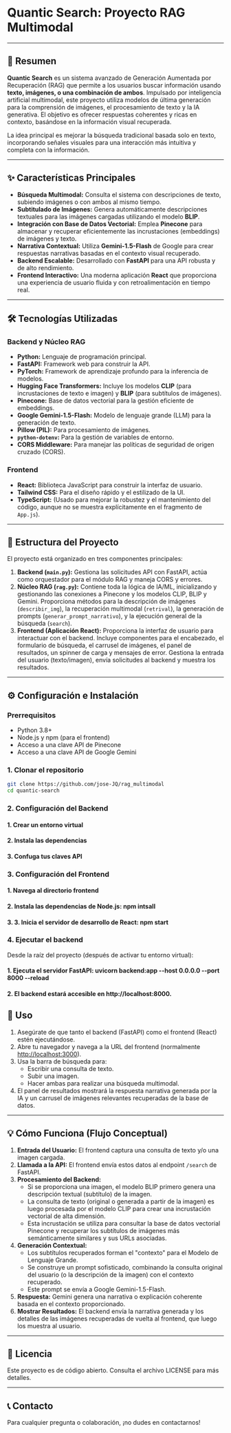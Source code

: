 # Quantic Search: Proyecto RAG Multimodal

---

## 🚀 Resumen

**Quantic Search** es un sistema avanzado de Generación Aumentada por Recuperación (RAG) que permite a los usuarios buscar información usando **texto, imágenes, o una combinación de ambos**. Impulsado por inteligencia artificial multimodal, este proyecto utiliza modelos de última generación para la comprensión de imágenes, el procesamiento de texto y la IA generativa. El objetivo es ofrecer respuestas coherentes y ricas en contexto, basándose en la información visual recuperada.

La idea principal es mejorar la búsqueda tradicional basada solo en texto, incorporando señales visuales para una interacción más intuitiva y completa con la información.

---

## ✨ Características Principales

* **Búsqueda Multimodal:** Consulta el sistema con descripciones de texto, subiendo imágenes o con ambos al mismo tiempo.
* **Subtitulado de Imágenes:** Genera automáticamente descripciones textuales para las imágenes cargadas utilizando el modelo **BLIP**.
* **Integración con Base de Datos Vectorial:** Emplea **Pinecone** para almacenar y recuperar eficientemente las incrustaciones (embeddings) de imágenes y texto.
* **Narrativa Contextual:** Utiliza **Gemini-1.5-Flash** de Google para crear respuestas narrativas basadas en el contexto visual recuperado.
* **Backend Escalable:** Desarrollado con **FastAPI** para una API robusta y de alto rendimiento.
* **Frontend Interactivo:** Una moderna aplicación **React** que proporciona una experiencia de usuario fluida y con retroalimentación en tiempo real.

---

## 🛠️ Tecnologías Utilizadas

### Backend y Núcleo RAG

* **Python:** Lenguaje de programación principal.
* **FastAPI:** Framework web para construir la API.
* **PyTorch:** Framework de aprendizaje profundo para la inferencia de modelos.
* **Hugging Face Transformers:** Incluye los modelos **CLIP** (para incrustaciones de texto e imagen) y **BLIP** (para subtítulos de imágenes).
* **Pinecone:** Base de datos vectorial para la gestión eficiente de embeddings.
* **Google Gemini-1.5-Flash:** Modelo de lenguaje grande (LLM) para la generación de texto.
* **Pillow (PIL):** Para procesamiento de imágenes.
* **`python-dotenv`:** Para la gestión de variables de entorno.
* **CORS Middleware:** Para manejar las políticas de seguridad de origen cruzado (CORS).

### Frontend

* **React:** Biblioteca JavaScript para construir la interfaz de usuario.
* **Tailwind CSS:** Para el diseño rápido y el estilizado de la UI.
* **TypeScript:** (Usado para mejorar la robustez y el mantenimiento del código, aunque no se muestra explícitamente en el fragmento de `App.js`).

---

## 📂 Estructura del Proyecto

El proyecto está organizado en tres componentes principales:

1.  **Backend (`main.py`):** Gestiona las solicitudes API con FastAPI, actúa como orquestador para el módulo RAG y maneja CORS y errores.
2.  **Núcleo RAG (`rag.py`):** Contiene toda la lógica de IA/ML, inicializando y gestionando las conexiones a Pinecone y los modelos CLIP, BLIP y Gemini. Proporciona métodos para la descripción de imágenes (`describir_img`), la recuperación multimodal (`retrival`), la generación de prompts (`generar_prompt_narrativo`), y la ejecución general de la búsqueda (`search`).
3.  **Frontend (Aplicación React):** Proporciona la interfaz de usuario para interactuar con el backend. Incluye componentes para el encabezado, el formulario de búsqueda, el carrusel de imágenes, el panel de resultados, un spinner de carga y mensajes de error. Gestiona la entrada del usuario (texto/imagen), envía solicitudes al backend y muestra los resultados.

---

## ⚙️ Configuración e Instalación

### Prerrequisitos

* Python 3.8+
* Node.js y npm (para el frontend)
* Acceso a una clave API de Pinecone
* Acceso a una clave API de Google Gemini

### 1. Clonar el repositorio

```bash
git clone https://github.com/jose-JQ/rag_multimodal
cd quantic-search
```

### 2. Configuración del Backend
#### 1. Crear un entorno virtual
#### 2. Instala las dependencias
#### 3. Confuga tus claves API

### 3. Configuración del Frontend
#### 1. Navega al directorio frontend
#### 2. Instala las dependencias de Node.js: npm intsall
#### 3. 3.	Inicia el servidor de desarrollo de React: npm start

### 4. Ejecutar el backend
Desde la raíz del proyecto (después de activar tu entorno virtual):
#### 1.	Ejecuta el servidor FastAPI: uvicorn backend:app --host 0.0.0.0 --port 8000 --reload
#### 2.	El backend estará accesible en http://localhost:8000.

## 🚀 Uso

1. Asegúrate de que tanto el backend (FastAPI) como el frontend (React) estén ejecutándose.  
2. Abre tu navegador y navega a la URL del frontend (normalmente [http://localhost:3000](http://localhost:3000)).  
3. Usa la barra de búsqueda para:  
   - Escribir una consulta de texto.  
   - Subir una imagen.  
   - Hacer ambas para realizar una búsqueda multimodal.  
4. El panel de resultados mostrará la respuesta narrativa generada por la IA y un carrusel de imágenes relevantes recuperadas de la base de datos.

---

## 💡 Cómo Funciona (Flujo Conceptual)

1. **Entrada del Usuario:** El frontend captura una consulta de texto y/o una imagen cargada.  
2. **Llamada a la API:** El frontend envía estos datos al endpoint `/search` de FastAPI.  
3. **Procesamiento del Backend:**  
   - Si se proporciona una imagen, el modelo BLIP primero genera una descripción textual (subtítulo) de la imagen.  
   - La consulta de texto (original o generada a partir de la imagen) es luego procesada por el modelo CLIP para crear una incrustación vectorial de alta dimensión.  
   - Esta incrustación se utiliza para consultar la base de datos vectorial Pinecone y recuperar los subtítulos de imágenes más semánticamente similares y sus URLs asociadas.  
4. **Generación Contextual:**  
   - Los subtítulos recuperados forman el "contexto" para el Modelo de Lenguaje Grande.  
   - Se construye un prompt sofisticado, combinando la consulta original del usuario (o la descripción de la imagen) con el contexto recuperado.  
   - Este prompt se envía a Google Gemini-1.5-Flash.  
5. **Respuesta:** Gemini genera una narrativa o explicación coherente basada en el contexto proporcionado.  
6. **Mostrar Resultados:** El backend envía la narrativa generada y los detalles de las imágenes recuperadas de vuelta al frontend, que luego los muestra al usuario.

---

## 📄 Licencia

Este proyecto es de código abierto. Consulta el archivo LICENSE para más detalles.

---

## 📞 Contacto

Para cualquier pregunta o colaboración, ¡no dudes en contactarnos!
